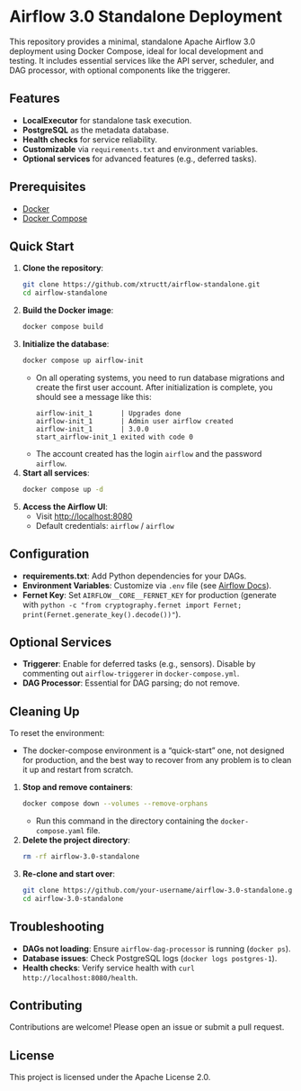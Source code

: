 # Airflow 3.0 Standalone Deployment

This repository provides a minimal, standalone Apache Airflow 3.0 deployment using Docker Compose, ideal for local development and testing. It includes essential services like the API server, scheduler, and DAG processor, with optional components like the triggerer.

## Features
- **LocalExecutor** for standalone task execution.
- **PostgreSQL** as the metadata database.
- **Health checks** for service reliability.
- **Customizable** via `requirements.txt` and environment variables.
- **Optional services** for advanced features (e.g., deferred tasks).

## Prerequisites
- [Docker](https://docs.docker.com/get-docker/)
- [Docker Compose](https://docs.docker.com/compose/install/)

## Quick Start
1. **Clone the repository**:
   ```bash
   git clone https://github.com/xtructt/airflow-standalone.git
   cd airflow-standalone
   ```
2. **Build the Docker image**:
   ```bash
   docker compose build
   ```
3. **Initialize the database**:
   ```bash
   docker compose up airflow-init
   ```
   - On all operating systems, you need to run database migrations and create the first user account. After initialization is complete, you should see a message like this:
     ```
     airflow-init_1       | Upgrades done
     airflow-init_1       | Admin user airflow created
     airflow-init_1       | 3.0.0
     start_airflow-init_1 exited with code 0
     ```
   - The account created has the login `airflow` and the password `airflow`.
4. **Start all services**:
   ```bash
   docker compose up -d
   ```
5. **Access the Airflow UI**:
   - Visit [http://localhost:8080](http://localhost:8080)
   - Default credentials: `airflow` / `airflow`

## Configuration
- **requirements.txt**: Add Python dependencies for your DAGs.
- **Environment Variables**: Customize via `.env` file (see [Airflow Docs](https://airflow.apache.org/docs/apache-airflow/stable/howto/docker-compose/index.html#setting-the-right-airflow-user)).
- **Fernet Key**: Set `AIRFLOW__CORE__FERNET_KEY` for production (generate with `python -c "from cryptography.fernet import Fernet; print(Fernet.generate_key().decode())"`).

## Optional Services
- **Triggerer**: Enable for deferred tasks (e.g., sensors). Disable by commenting out `airflow-triggerer` in `docker-compose.yml`.
- **DAG Processor**: Essential for DAG parsing; do not remove.

## Cleaning Up
To reset the environment:
- The docker-compose environment is a “quick-start” one, not designed for production, and the best way to recover from any problem is to clean it up and restart from scratch.
1. **Stop and remove containers**:
   ```bash
   docker compose down --volumes --remove-orphans
   ```
   - Run this command in the directory containing the `docker-compose.yaml` file.
2. **Delete the project directory**:
   ```bash
   rm -rf airflow-3.0-standalone
   ```
3. **Re-clone and start over**:
   ```bash
   git clone https://github.com/your-username/airflow-3.0-standalone.git
   cd airflow-3.0-standalone
   ```

## Troubleshooting
- **DAGs not loading**: Ensure `airflow-dag-processor` is running (`docker ps`).
- **Database issues**: Check PostgreSQL logs (`docker logs postgres-1`).
- **Health checks**: Verify service health with `curl http://localhost:8080/health`.

## Contributing
Contributions are welcome! Please open an issue or submit a pull request.

## License
This project is licensed under the Apache License 2.0.
